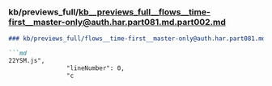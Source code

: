 ### kb/previews_full/kb__previews_full__flows__time-first__master-only@auth.har.part081.md.part002.md

```md
### kb/previews_full/flows__time-first__master-only@auth.har.part081.md (part 002)

```md
22YSM.js",
                "lineNumber": 0,
                "c
```

```

```

